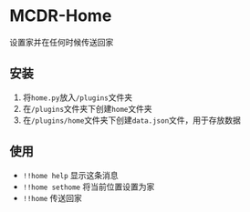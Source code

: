 # MCDR-Home

设置家并在任何时候传送回家

## 安装

1. 将`home.py`放入`/plugins`文件夹
2. 在`/plugins`文件夹下创建`home`文件夹
3. 在`/plugins/home`文件夹下创建`data.json`文件，用于存放数据

## 使用

 - `!!home help` 显示这条消息
 - `!!home sethome` 将当前位置设置为家
 - `!!home` 传送回家